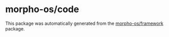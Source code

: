 # morpho-os/code

This package was automatically generated from the [morpho-os/framework](https://github.com/morpho-os/framework) package.